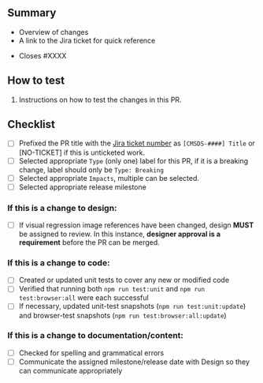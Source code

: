 ## Summary

- Overview of changes
- A link to the Jira ticket for quick reference

<!--
  If this PR resolves a GitHub Issue, add that number below.
  Otherwise, feel free to remove this line.
-->

- Closes #XXXX

## How to test

1. Instructions on how to test the changes in this PR.

## Checklist

- [ ] Prefixed the PR title with the [Jira ticket number](https://jira.cms.gov/projects/CMSDS/) as `[CMSDS-####] Title` or [NO-TICKET] if this is unticketed work.
- [ ] Selected appropriate `Type` (only one) label for this PR, if it is a breaking change, label should only be `Type: Breaking`
- [ ] Selected appropriate `Impacts`, multiple can be selected.
- [ ] Selected appropriate release milestone

<!-- Feel free to remove items or sections that are not applicable -->

### If this is a change to design:

- [ ] If visual regression image references have been changed, design **MUST** be assigned to review. In this instance, **designer approval is a requirement** before the PR can be merged.

### If this is a change to code:

- [ ] Created or updated unit tests to cover any new or modified code
- [ ] Verified that running both `npm run test:unit` and `npm run test:browser:all` were each successful
- [ ] If necessary, updated unit-test snapshots (`npm run test:unit:update`) and browser-test snapshots (`npm run test:browser:all:update`)

### If this is a change to documentation/content:

- [ ] Checked for spelling and grammatical errors
- [ ] Communicate the assigned milestone/release date with Design so they can communicate appropriately
